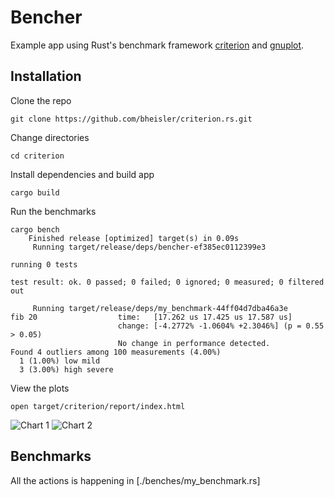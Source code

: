 # Bencher

Example app using Rust's benchmark framework [criterion](https://github.com/bheisler/criterion.rs) and [gnuplot](http://www.gnuplot.info).

## Installation

Clone the repo

```
git clone https://github.com/bheisler/criterion.rs.git
```

Change directories

```
cd criterion
```

Install dependencies and build app

```
cargo build
```

Run the benchmarks

```
cargo bench
    Finished release [optimized] target(s) in 0.09s
     Running target/release/deps/bencher-ef385ec0112399e3

running 0 tests

test result: ok. 0 passed; 0 failed; 0 ignored; 0 measured; 0 filtered out

     Running target/release/deps/my_benchmark-44ff04d7dba46a3e
fib 20                  time:   [17.262 us 17.425 us 17.587 us]
                        change: [-4.2772% -1.0604% +2.3046%] (p = 0.55 > 0.05)
                        No change in performance detected.
Found 4 outliers among 100 measurements (4.00%)
  1 (1.00%) low mild
  3 (3.00%) high severe
```

View the plots

```
open target/criterion/report/index.html
```

![Chart 1](https://i.imgur.com/8PbDmDi.png "Chart 1")
![Chart 2](https://i.imgur.com/kSTHYJq.png "Chart 2")

## Benchmarks

All the actions is happening in [./benches/my_benchmark.rs]
